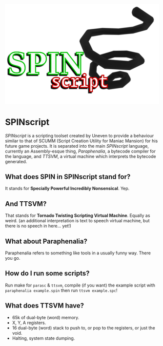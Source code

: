 ![Spinscript rules!](promo/spinscript_full.png)
# SPINscript
*SPINscript* is a scripting toolset created by Uneven to provide a behaviour similar to that of SCUMM (Script Creation Utility for Maniac Mansion) for his future
game projects. It is separated into the main *SPINscript* language, currently an Assembly-esque thing, *Paraphenalia*, a bytecode compiler for the language, and
*TTSVM*, a virtual machine which interprets the bytecode generated.

## What does SPIN in SPINscript stand for?
It stands for **Specially Powerful Incredibly Nonsensical**. Yep.

## And TTSVM?
That stands for **Tornado Twisting Scripting Virtual Machine**. Equally as weird. (an additional interpretation is text to speech virtual machine, but there is no speech in here... yet!)

## What about Paraphenalia?
Paraphenalia refers to something like tools in a usually funny way. There you go.

## How do I run some scripts?
Run make for `parasc` & `ttsvm`, compile (if you want) the example script with `paraphenalia example.spin` then run `ttsvm example.spc`!

## What does TTSVM have?
* 65k of dual-byte (word) memory.
* X, Y, A registers.
* 16 dual-byte (word) stack to push to, or pop to the registers, or just the void.
* Halting, system state dumping.

